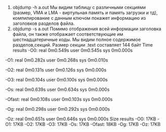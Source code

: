 1) objdump -h a.out
Мы видим таблицу с различными секциями (размер, VMA и LMA - виртульная память и память загрузки и тд), компилирование с данным ключом покажет информацию из заголовков разделов файла.
2) objdump -s a.out
Помимо отображения всей информации заголовка файла, он также отображает соответствующие им шестнадцатеричные коды. Мы видим полное содержимое разделов,секций.
Размер секции .text составляет 144 байт
Time results
-O0: real    0m0.549s
     user    0m0.545s
     sys     0m0.000s

-O1: real    0m0.282s
     user    0m0.268s
     sys     0m0.010s

-O2: real    0m0.131s
     user    0m0.126s
     sys     0m0.000s

-O3: real    0m0.104s
     user    0m0.100s
     sys     0m0.000s

-Os: real    0m0.639s
     user    0m0.634s
     sys     0m0.000s

-Ofast: real    0m0.108s
        user    0m0.103s
        sys     0m0.000s

-Og: real    0m0.298s
     user    0m0.292s
     sys     0m0.000s
     
-Oz: real    0m0.651s
     user    0m0.646s
     sys     0m0.000s
Size results
-O0: 17KB
-O1: 17KB
-O2: 17KB
-O3: 17KB
-Os: 17KB
-Ofast: 18KB
-Og: 17KB
-Oz: 17KB